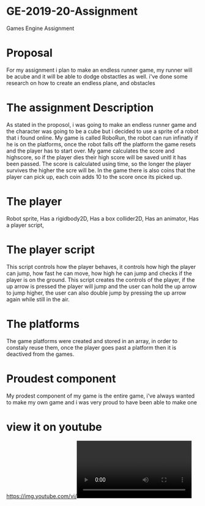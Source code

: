 # GE-2019-20-Assignment
Games Engine Assignment 

# Proposal
For my assignment i plan to make an endless runner game, my runner will be 
acube and it will be able to dodge obstactles as well.
i've done some research on how to create an endless plane, and obstacles

# The assignment Description
As stated in the proposol, i was going to make an endless runner game and the character was going to be a cube
but i decided to use a sprite of a robot that i found online.
My game is called RoboRun, the robot can run infinatly if he is on the platforms, once the robot falls off the platform 
the game resets and the player has to start over. My game calculates the score and highscore, so if the player dies their high
score will be saved unitl it has been passed. The score is calculated using time, so the longer the player survives the higher the scre will be. In the game there is also coins that the player can pick up, each coin adds 10 to the score once its picked up.

# The player
Robot sprite,
Has a rigidbody2D,
Has a box collider2D,
Has an animator,
Has a player script,

# The player script
This script controls how the player behaves, it controls how high the player can jump, how fast he can move, how high he can jump and checks if the player is on the ground. This script creates the controls of the player, if the up arrow is pressed the player will jump and the user can hold the up arrow to jump higher, the user can also double jump by pressing the up arrow again while still in the air.

# The platforms
The game platforms were created and stored in an array, in order to constaly reuse them, once the player goes past a platform then it is deactived from the games.

# Proudest component
My prodest component of my game is the entire game, i've always wanted to make my own game and i was very proud to have been able to make one
# view it on youtube
https://img.youtube.com/vi/<VIDEO ID>/maxresdefault.jpg
https://img.youtube.com/vi/<VIDEO ID>/hqdefault.jpg


